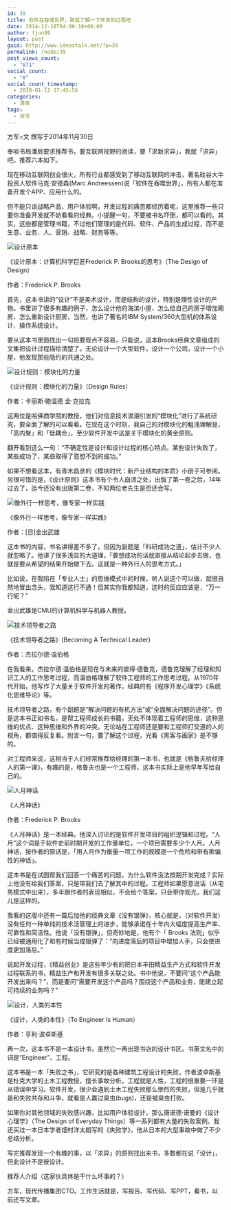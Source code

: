 ```yaml
---
id: 39
title: 软件在吞噬世界，那就了解一下开发的过程吧
date: 2014-12-18T04:06:18+00:00
author: fjun99
layout: post
guid: http://www.ideastalk.net/?p=39
permalink: /node/39
post_views_count:
  - "871"
social_count:
  - "0"
social_count_timestamp:
  - 2018-01-11 17:45:56
categories:
  - 清单
tags:
  - 读书
---
```

方军=文 撰写于2014年11月30日 

奉啖书局潘局要求推荐书，要互联网视野的阅读，要「求新求异」，我就「求异」吧。推荐六本如下。

现在移动互联网创业很火，所有行业都感受到了移动互联网的冲击，著名硅谷大牛投资人软件马克·安德森(Marc Andreessen)说「软件在吞噬世界」，所有人都在准备开发个APP、应用什么的。

但不能只谈战略产品、用户体验啊，开发过程的痛苦都经历着呢，这里推荐一些只要你准备开发就不妨看看的经典。小提醒一句，不要被书名吓倒，都可以看的。其实，这些都是管理书籍，不过他们管理的是代码、软件、产品的生成过程，而不是生意、业务、人、营销、战略、财务等等。

![设计原本](https://img1.doubanio.com/lpic/s26543619.jpg)

《设计原本：计算机科学巨匠Frederick P. Brooks的思考》（The Design of Design）
  
作者：Frederick P. Brooks

首先，这本书讲的“设计”不是美术设计，而是结构的设计，特别是理性设计的产物。书里讲了很多有趣的例子，怎么设计他的海滨小屋、怎么给自己的房子增加厢房、怎么重新设计厨房，当然，也讲了著名的IBM System/360大型机的体系设计、操作系统设计。

要从这本书里面找出一句扼要观点不容易，只能说，这本Brooks经典文章组成的文集把设计过程描绘清楚了。无论设计一个大型软件，设计一个公司，设计一个小屋，他发现那些隐约的共通之处。


![设计规则：模块化的力量](https://img3.doubanio.com/lpic/s1628873.jpg)


《设计规则：模块化的力量》（Design Rules）
  
作者：卡丽斯·鲍温德 金·克拉克

这两位是哈佛商学院的教授，他们对信息技术浪潮引发的“模块化”进行了系统研究，要全面了解的可以看看。在现在这个时刻，我自己的对模块化的粗浅理解是，「高内聚」和「低耦合」，至少软件开发中这是关于模块化的黄金原则。

翻开看到这么一句：“不确定性是设计和设计过程的核心特点。某些设计失败了，某些成功了，某些取得了意想不到的成功。”

如果不想看这本，有青木昌彦的《模块时代：新产业结构的本质》小册子可参阅。另很可惜的是，《设计原则》这本书有个令人崩溃之处，出版了第一卷之后，14年过去了，迄今还没有出版第二卷，不知两位老先生是否还会写。

![像外行一样思考，像专家一样实践](https://img3.doubanio.com/lpic/s2139766.jpg)

《像外行一样思考，像专家一样实践》
  
作者：[日]金出武雄

这本书的内容，书名讲得差不多了，但因为副题是「科研成功之道」，估计不少人就忽略了。他讲了很多浅显的大道理，「要想成功的话就直接从结论起步去做，也就是要从希望的结果开始做下去。这就是一种外行人的思考方式。」

比如说，在我陷在「专业人士」的思维模式中的时候，听人说这个可以做，就很自然地冒出念头，我知道这行不通！但其实你我都知道，这时的反应应该是，“万一行呢？”

金出武雄是CMU的计算机科学与机器人教授。

![技术领导者之路](https://img3.doubanio.com/lpic/s29658804.jpg)


《技术领导者之路》(Becoming A Technical Leader)
  
作者：杰拉尔德·温伯格

在我看来，杰拉尔德·温伯格是现在与未来的彼得·德鲁克，德鲁克理解了经理和知识工人的工作思考过程，而温伯格理解了软件工程师的工作思考过程。从1970年代开始，他写作了大量关于软件开发的著作，经典的有《程序开发心理学》《系统化思维导论》等。

技术领导者之路，有个副题是“解决问题的有机方法”或“全面解决问题的途径”。但是这本书正如书名，是帮工程师成长的书籍，无处不体现着工程师的思维，这种思维的优点、这种思维和外界的冲突。无论站在工程师还是要和工程师打交道的人的视角，都值得反复看。附言一句，要了解这个过程，光看《黑客与画家》是不够的。

对工程师来说，这相当于人们经常推荐给经理的第一本书，也就是《格鲁夫给经理人的第一课》，有趣的是，格鲁夫也是一个工程师，这本书实际上是他早年写给自己的。

![人月神话](https://img3.doubanio.com/lpic/s28040623.jpg)

《人月神话》
  
作者：Frederick P. Brooks

《人月神话》是一本经典。他深入讨论的是软件开发项目的组织逻辑和过程。“人月”这个词是于软件史前时期开发的工作量单位，一个项目需要多少个人月。人月神话，按作者的原话是，「用人月作为衡量一项工作的规模是一个危险和带有欺骗性的神话」。

这本书是在试图帮我们回答一个痛苦的问题，为什么软件没法按期开发完成？实际上他没有给我们答案，只是带我们去了解其中的过程。工程师如果愿意说话（从宅男模式中出来），多半跟作者的表现相似，不会给个答案，只会带你观光，我们这儿是这样的。

我看的这版中还有一篇后加他的经典文章《没有银弹》，核心就是，（对软件开发）没有任何一种单纯的技术活管理上的进步，能够承诺在十年内大幅度提高生产率、可靠性和简洁性。他说「没有银弹」，但奇妙地是，他有个「 Brooks 法则」似乎已经被通用化了和有时候当成银弹了：“向进度落后的项目中增加人手，只会使进度更加落后。”

说起开发过程，《精益创业》是这些年少有的把日本丰田精益生产方式和软件开发过程联系的书，精益生产和开发有很多关联之处。书中他说，不要问“这个产品能开发出来吗？”，而是要问“需要开发这个产品吗？围绕这个产品和业务，能建立起可持续的业务吗？”

![设计，人类的本性](https://img1.doubanio.com/lpic/s23007467.jpg)

《设计，人类的本性》（To Engineer Is Human）
  
作者：亨利·波卓斯基

再一次，这本书不是一本设计书，虽然它一再出现书店的设计书区。书英文名中的词是“Engineer”、工程。

这本书是一本「失败之书」，它研究的是各种建筑工程设计的失败，作者波卓斯基是杜克大学的土木工程教授，擅长事故分析。工程就是人性，工程的很重要一环是从错误中学习。软件开发，很少会遇到土木工程失败那么惨烈的失败，但是几乎就是和失败共存和斗争，就看是人赢过臭虫(bugs)，还是被臭虫打败。

如果你对其他领域的失败感兴趣，比如用户体验设计，那么唐诺德·诺曼的《设计心理学》（The Design of Everyday Things）等一系列都有大量的失败案例。我还买过一本日本学者畑村洋太朗写的《失败学》，他从日本的大型事故中做了不少总结分析。

写完推荐发现一个有趣的事，以「求异」的原则找出来书，多数都在说「设计」，但此设计不是彼设计。



推荐人介绍（这家伙具体是干什么坏事的？）

方军，现代传播集团CTO。工作生活就是，写报告、写代码、写PPT，看书，以前还写文章。